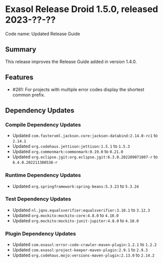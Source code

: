 # Exasol Release Droid 1.5.0, released 2023-??-??

Code name: Updated Release Guide

## Summary

This release improves the Release Guide added in version 1.4.0.

## Features

* #281: For projects with multiple error codes display the shortest common prefix.

## Dependency Updates

### Compile Dependency Updates

* Updated `com.fasterxml.jackson.core:jackson-databind:2.14.0-rc1` to `2.14.1`
* Updated `org.codehaus.jettison:jettison:1.5.1` to `1.5.3`
* Updated `org.commonmark:commonmark:0.19.0` to `0.21.0`
* Updated `org.eclipse.jgit:org.eclipse.jgit:6.3.0.202209071007-r` to `6.4.0.202211300538-r`

### Runtime Dependency Updates

* Updated `org.springframework:spring-beans:5.3.23` to `5.3.24`

### Test Dependency Updates

* Updated `nl.jqno.equalsverifier:equalsverifier:3.10.1` to `3.12.3`
* Updated `org.mockito:mockito-core:4.8.0` to `4.10.0`
* Updated `org.mockito:mockito-junit-jupiter:4.8.0` to `4.10.0`

### Plugin Dependency Updates

* Updated `com.exasol:error-code-crawler-maven-plugin:1.2.1` to `1.2.2`
* Updated `com.exasol:project-keeper-maven-plugin:2.9.1` to `2.9.3`
* Updated `org.codehaus.mojo:versions-maven-plugin:2.13.0` to `2.14.2`
